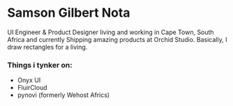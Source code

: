 # Samson Gilbert Nota

UI Engineer & Product Designer living and working in Cape Town, South Africa and currently Shipping amazing products at Orchid Studio. Basically, I draw rectangles for a living.

### Things i tynker on:

- Onyx UI
- FluirCloud
- pynovi (formerly Wehost Africs)
